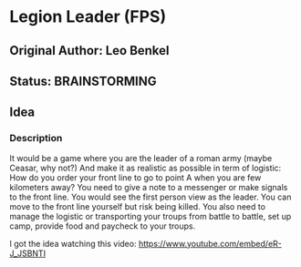 # Legion Leader (FPS)

## Original Author: Leo Benkel

## Status: BRAINSTORMING

## Idea

### Description

It would be a game where you are the leader of a roman army (maybe Ceasar, why not?)
And make it as realistic as possible in term of logistic:
How do you order your front line to go to point A when you are few kilometers away? 
You need to give a note to a messenger or make signals to the front line.
You would see the first person view as the leader. 
You can move to the front line yourself but risk being killed.
You also need to manage the logistic or transporting your troups from battle to battle, set up camp, provide food and paycheck to your troups. 

I got the idea watching this video: https://www.youtube.com/embed/eR-J_JSBNTI

